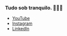 ### Tudo sob tranquilo. 🙅🏼‍♀️

- [YouTube](https://www.youtube.com/channel/UC7UXnCqiqsV4R9lCwKh-rwg)
- [Instagram](https://www.instagram.com/rphlfc.dev)
- [LinkedIn](http://www.linkedin.com/in/rphlfc)
